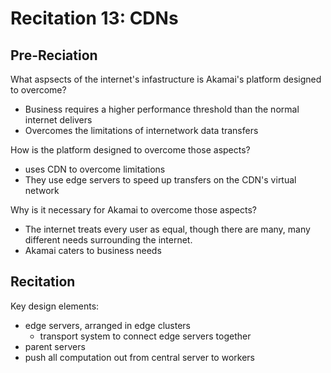 # Recitation 13: CDNs

## Pre-Reciation

What aspsects of the internet's infastructure is Akamai's platform designed to
overcome?

- Business requires a higher performance threshold than the normal internet
    delivers
- Overcomes the limitations of internetwork data transfers

How is the platform designed to overcome those aspects?

- uses CDN to overcome limitations
- They use edge servers to speed up transfers on the CDN's virtual network

Why is it necessary for Akamai to overcome those aspects?

- The internet treats every user as equal, though there are many, many
    different needs surrounding the internet.
- Akamai caters to business needs

## Recitation

Key design elements:

- edge servers, arranged in edge clusters
    - transport system to connect edge servers together
- parent servers
- push all computation out from central server to workers
